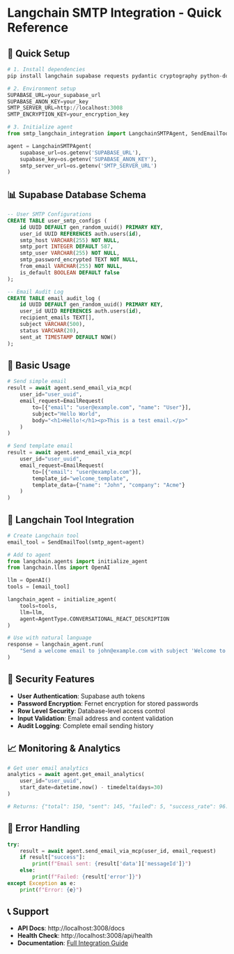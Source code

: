 # Langchain SMTP Integration - Quick Reference

## 🚀 Quick Setup

```python
# 1. Install dependencies
pip install langchain supabase requests pydantic cryptography python-dotenv

# 2. Environment setup
SUPABASE_URL=your_supabase_url
SUPABASE_ANON_KEY=your_key
SMTP_SERVER_URL=http://localhost:3008
SMTP_ENCRYPTION_KEY=your_encryption_key

# 3. Initialize agent
from smtp_langchain_integration import LangchainSMTPAgent, SendEmailTool

agent = LangchainSMTPAgent(
    supabase_url=os.getenv('SUPABASE_URL'),
    supabase_key=os.getenv('SUPABASE_ANON_KEY'),
    smtp_server_url=os.getenv('SMTP_SERVER_URL')
)
```

## 📊 Supabase Database Schema

```sql
-- User SMTP Configurations
CREATE TABLE user_smtp_configs (
    id UUID DEFAULT gen_random_uuid() PRIMARY KEY,
    user_id UUID REFERENCES auth.users(id),
    smtp_host VARCHAR(255) NOT NULL,
    smtp_port INTEGER DEFAULT 587,
    smtp_user VARCHAR(255) NOT NULL,
    smtp_password_encrypted TEXT NOT NULL,
    from_email VARCHAR(255) NOT NULL,
    is_default BOOLEAN DEFAULT false
);

-- Email Audit Log
CREATE TABLE email_audit_log (
    id UUID DEFAULT gen_random_uuid() PRIMARY KEY,
    user_id UUID REFERENCES auth.users(id),
    recipient_emails TEXT[],
    subject VARCHAR(500),
    status VARCHAR(20),
    sent_at TIMESTAMP DEFAULT NOW()
);
```

## 🔧 Basic Usage

```python
# Send simple email
result = await agent.send_email_via_mcp(
    user_id="user_uuid",
    email_request=EmailRequest(
        to=[{"email": "user@example.com", "name": "User"}],
        subject="Hello World",
        body="<h1>Hello!</h1><p>This is a test email.</p>"
    )
)

# Send template email
result = await agent.send_email_via_mcp(
    user_id="user_uuid",
    email_request=EmailRequest(
        to=[{"email": "user@example.com"}],
        template_id="welcome_template",
        template_data={"name": "John", "company": "Acme"}
    )
)
```

## 🤖 Langchain Tool Integration

```python
# Create Langchain tool
email_tool = SendEmailTool(smtp_agent=agent)

# Add to agent
from langchain.agents import initialize_agent
from langchain.llms import OpenAI

llm = OpenAI()
tools = [email_tool]

langchain_agent = initialize_agent(
    tools=tools,
    llm=llm,
    agent=AgentType.CONVERSATIONAL_REACT_DESCRIPTION
)

# Use with natural language
response = langchain_agent.run(
    "Send a welcome email to john@example.com with subject 'Welcome to our platform'"
)
```

## 🔐 Security Features

- **User Authentication**: Supabase auth tokens
- **Password Encryption**: Fernet encryption for stored passwords
- **Row Level Security**: Database-level access control
- **Input Validation**: Email address and content validation
- **Audit Logging**: Complete email sending history

## 📈 Monitoring & Analytics

```python
# Get user email analytics
analytics = await agent.get_email_analytics(
    user_id="user_uuid",
    start_date=datetime.now() - timedelta(days=30)
)

# Returns: {"total": 150, "sent": 145, "failed": 5, "success_rate": 96.7}
```

## 🚨 Error Handling

```python
try:
    result = await agent.send_email_via_mcp(user_id, email_request)
    if result["success"]:
        print(f"Email sent: {result['data']['messageId']}")
    else:
        print(f"Failed: {result['error']}")
except Exception as e:
    print(f"Error: {e}")
```

## 📞 Support

- **API Docs**: http://localhost:3008/docs
- **Health Check**: http://localhost:3008/api/health
- **Documentation**: [Full Integration Guide](./langchain-guide.md)
